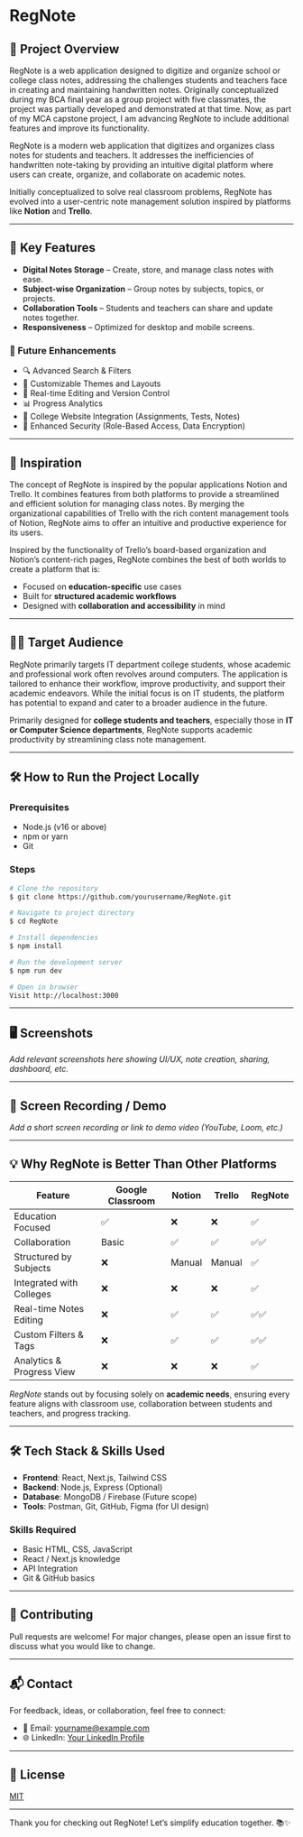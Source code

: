 # RegNote

## 📘 Project Overview
RegNote is a web application designed to digitize and organize school or college class notes, addressing the challenges students and teachers face in creating and maintaining handwritten notes. Originally conceptualized during my BCA final year as a group project with five classmates, the project was partially developed and demonstrated at that time. Now, as part of my MCA capstone project, I am advancing RegNote to include additional features and improve its functionality.

RegNote is a modern web application that digitizes and organizes class notes for students and teachers. It addresses the inefficiencies of handwritten note-taking by providing an intuitive digital platform where users can create, organize, and collaborate on academic notes. 

Initially conceptualized to solve real classroom problems, RegNote has evolved into a user-centric note management solution inspired by platforms like **Notion** and **Trello**.

---

## 🎯 Key Features
- **Digital Notes Storage** – Create, store, and manage class notes with ease.
- **Subject-wise Organization** – Group notes by subjects, topics, or projects.
- **Collaboration Tools** – Students and teachers can share and update notes together.
- **Responsiveness** – Optimized for desktop and mobile screens.

### 🚀 Future Enhancements
- 🔍 Advanced Search & Filters
- 🎨 Customizable Themes and Layouts
- 📂 Real-time Editing and Version Control
- 📊 Progress Analytics
- 🧩 College Website Integration (Assignments, Tests, Notes)
- 🔐 Enhanced Security (Role-Based Access, Data Encryption)

---

## 🧠 Inspiration
The concept of RegNote is inspired by the popular applications Notion and Trello. It combines features from both platforms to provide a streamlined and efficient solution for managing class notes. By merging the organizational capabilities of Trello with the rich content management tools of Notion, RegNote aims to offer an intuitive and productive experience for its users.

Inspired by the functionality of Trello’s board-based organization and Notion’s content-rich pages, RegNote combines the best of both worlds to create a platform that is:
- Focused on **education-specific** use cases
- Built for **structured academic workflows**
- Designed with **collaboration and accessibility** in mind

---

## 👨‍🎓 Target Audience
RegNote primarily targets IT department college students, whose academic and professional work often revolves around computers. The application is tailored to enhance their workflow, improve productivity, and support their academic endeavors. While the initial focus is on IT students, the platform has potential to expand and cater to a broader audience in the future.

Primarily designed for **college students and teachers**, especially those in **IT or Computer Science departments**, RegNote supports academic productivity by streamlining class note management.

---

## 🛠️ How to Run the Project Locally

### Prerequisites
- Node.js (v16 or above)
- npm or yarn
- Git

### Steps
```bash
# Clone the repository
$ git clone https://github.com/yourusername/RegNote.git

# Navigate to project directory
$ cd RegNote

# Install dependencies
$ npm install

# Run the development server
$ npm run dev

# Open in browser
Visit http://localhost:3000
```

---

## 🖥️ Screenshots
_Add relevant screenshots here showing UI/UX, note creation, sharing, dashboard, etc._

---

## 🎥 Screen Recording / Demo
_Add a short screen recording or link to demo video (YouTube, Loom, etc.)_

---

## 💡 Why RegNote is Better Than Other Platforms
| Feature                    | Google Classroom | Notion | Trello | RegNote |
|---------------------------|------------------|--------|--------|---------|
| Education Focused         | ✅               | ❌     | ❌     | ✅      |
| Collaboration             | Basic            | ✅     | ✅     | ✅✅    |
| Structured by Subjects    | ❌               | Manual | Manual | ✅      |
| Integrated with Colleges  | ❌               | ❌     | ❌     | ✅      |
| Real-time Notes Editing   | ❌               | ✅     | ✅     | ✅✅    |
| Custom Filters & Tags     | ❌               | ✅     | ✅     | ✅✅    |
| Analytics & Progress View | ❌               | ❌     | ❌     | ✅      |

_RegNote_ stands out by focusing solely on **academic needs**, ensuring every feature aligns with classroom use, collaboration between students and teachers, and progress tracking.

---

## 🛠️ Tech Stack & Skills Used
- **Frontend**: React, Next.js, Tailwind CSS
- **Backend**: Node.js, Express (Optional)
- **Database**: MongoDB / Firebase (Future scope)
- **Tools**: Postman, Git, GitHub, Figma (for UI design)

### Skills Required
- Basic HTML, CSS, JavaScript
- React / Next.js knowledge
- API Integration
- Git & GitHub basics

---

## 🙌 Contributing
Pull requests are welcome! For major changes, please open an issue first to discuss what you would like to change.

---

## 📬 Contact
For feedback, ideas, or collaboration, feel free to connect:
- 📧 Email: yourname@example.com
- 🌐 LinkedIn: [Your LinkedIn Profile](https://linkedin.com/in/yourprofile)

---

## 📄 License
[MIT](LICENSE)

---

Thank you for checking out RegNote! Let’s simplify education together. 📚✨
